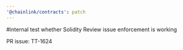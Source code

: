 ```yaml
---
'@chainlink/contracts': patch
---
```


#internal test whether Solidity Review issue enforcement is working

PR issue: TT-1624